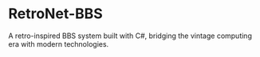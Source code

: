 # RetroNet-BBS

A retro-inspired BBS system built with C#, bridging the vintage computing era with modern technologies.
